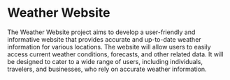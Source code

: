 # Weather Website
The Weather Website project aims to develop a user-friendly and informative website that provides accurate and up-to-date weather information for various locations. The website will allow users to easily access current weather conditions, forecasts, and other related data. It will be designed to cater to a wide range of users, including individuals, travelers, and businesses, who rely on accurate weather information.
